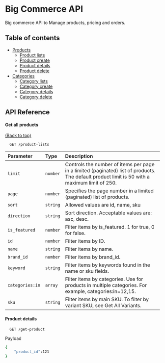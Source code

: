 
# Big Commerce API

Big commerce API to Manage products, pricing and orders.


## Table of contents
- [Products](#product-lists)  
  - [Product lists](#product-lists)
  - [Product create](#product-create)
  - [Product details](#product-details)
  - [Product delete](#product-delete)
- [Categories](#category-lists)  
  - [Category lists](#category-lists)
  - [Category create](#category-create)
  - [Category details](#category-details)
  - [Category delete](#category-delete)


    
## API Reference


#### Get all products
[(Back to top)](#table-of-contents)
```http
  GET /product-lists
```

| Parameter | Type     | Description                |
| :-------- | :------- | :------------------------- |
| `limit` | `number` |  Controls the number of items per page in a limited (paginated) list of products. The default product limit is 50 with a maximum limit of 250. |
| `page` | `number` |  Specifies the page number in a limited (paginated) list of products.|
| `sort` | `string` |  Allowed values are id, name, sku | price | date_modified | date_last_imported | inventory_level | is_visible | total_sold|
| `direction` | `string` | Sort direction. Acceptable values are: asc, desc.|
| `is_featured` | `number` | Filter items by is_featured. 1 for true, 0 for false.|
| `id` | `number` | Filter items by ID.|
| `name` | `string` | Filter items by name.|
| `brand_id` | `number` | Filter items by brand_id.|
| `keyword` | `string` | Filter items by keywords found in the name or sku fields.|
| `categories:in` | `array` | Filter items by categories. Use for products in multiple categories. For example, categories:in=12,15.|
| `sku` | `string` | Filter items by main SKU. To filter by variant SKU, see Get All Variants.|

#### Product details

```http
  GET /get-product
```
Payload
```bash
{
    "product_id":121
}
```
